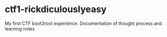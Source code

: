 # ctf1-rickdiculouslyeasy
My first CTF boot2root experience. Documentation of thought process and learning notes
